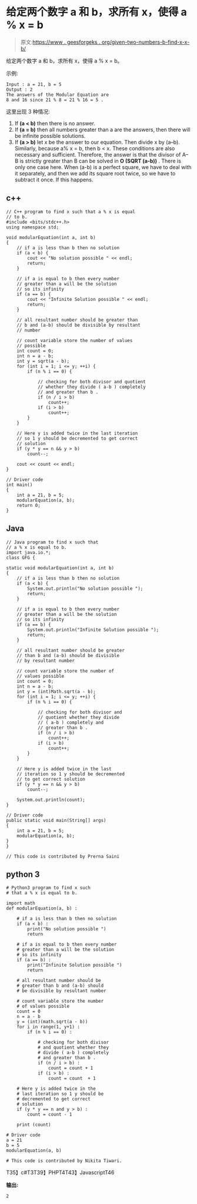# 给定两个数字 a 和 b，求所有 x，使得 a % x = b

> 原文:[https://www . geesforgeks . org/given-two-numbers-b-find-x-x-b/](https://www.geeksforgeeks.org/given-two-numbers-b-find-x-x-b/)

给定两个数字 a 和 b，求所有 x，使得 a % x = b。

示例:

```
Input : a = 21, b = 5
Output : 2
The answers of the Modular Equation are
8 and 16 since 21 % 8 = 21 % 16 = 5 .
```

这里出现 3 种情况:

1.  If **(a < b)** then there is no answer.
2.  If **(a = b)** then all numbers greater than a are the answers, then there will be infinite possible solutions.
3.  If **(a > b)** let x be the answer to our equation. Then divide x by (a–b). Similarly, because a% x = b, then b < x. These conditions are also necessary and sufficient. Therefore, the answer is that the divisor of A–B is strictly greater than B can be solved in **O (SQRT (a-b))** . There is only one case here. When (a-b) is a perfect square, we have to deal with it separately, and then we add its square root twice, so we have to subtract it once. If this happens.

## c++

```
// C++ program to find x such that a % x is equal
// to b.
#include <bits/stdc++.h>
using namespace std;

void modularEquation(int a, int b)
{
    // if a is less than b then no solution
    if (a < b) {
        cout << "No solution possible " << endl;
        return;
    }

    // if a is equal to b then every number
    // greater than a will be the solution
    // so its infinity
    if (a == b) {
        cout << "Infinite Solution possible " << endl;
        return;
    }

    // all resultant number should be greater than
    // b and (a-b) should be divisible by resultant
    // number

    // count variable store the number of values
    // possible
    int count = 0;
    int n = a - b;
    int y = sqrt(a - b);
    for (int i = 1; i <= y; ++i) {
        if (n % i == 0) {

            // checking for both divisor and quotient
            // whether they divide ( a-b ) completely
            // and greater than b .
            if (n / i > b)
                count++;
            if (i > b)
                count++;
        }
    }

    // Here y is added twice in the last iteration
    // so 1 y should be decremented to get correct
    // solution
    if (y * y == n && y > b)
        count--;

    cout << count << endl;
}

// Driver code
int main()
{
    int a = 21, b = 5;
    modularEquation(a, b);
    return 0;
}
```

## Java

```
// Java program to find x such that
// a % x is equal to b.
import java.io.*;
class GFG {

static void modularEquation(int a, int b)
{
    // if a is less than b then no solution
    if (a < b) {
        System.out.println("No solution possible ");
        return;
    }

    // if a is equal to b then every number
    // greater than a will be the solution
    // so its infinity
    if (a == b) {
        System.out.println("Infinite Solution possible ");
        return;
    }

    // all resultant number should be greater
    // than b and (a-b) should be divisible
    // by resultant number

    // count variable store the number of
    // values possible
    int count = 0;
    int n = a - b;
    int y = (int)Math.sqrt(a - b);
    for (int i = 1; i <= y; ++i) {
        if (n % i == 0) {

            // checking for both divisor and
            // quotient whether they divide
            // ( a-b ) completely and
            // greater than b .
            if (n / i > b)
                count++;
            if (i > b)
                count++;
        }
    }

    // Here y is added twice in the last
    // iteration so 1 y should be decremented
    // to get correct solution
    if (y * y == n && y > b)
        count--;

    System.out.println(count);
}

// Driver code
public static void main(String[] args)
{
    int a = 21, b = 5;
    modularEquation(a, b);
}
}

// This code is contributed by Prerna Saini
```

## python 3

```
# Python3 program to find x such
# that a % x is equal to b.

import math
def modularEquation(a, b) :

    # if a is less than b then no solution
    if (a < b) :
        print("No solution possible ")
        return

    # if a is equal to b then every number
    # greater than a will be the solution
    # so its infinity
    if (a == b) :
        print("Infinite Solution possible ")
        return

    # all resultant number should be
    # greater than b and (a-b) should
    # be divisible by resultant number

    # count variable store the number
    # of values possible
    count = 0
    n = a - b
    y = (int)(math.sqrt(a - b))
    for i in range(1, y+1) :
        if (n % i == 0) :

            # checking for both divisor
            # and quotient whether they
            # divide ( a-b ) completely
            # and greater than b .
            if (n / i > b) :
                count = count + 1
            if (i > b) :
                count = count  + 1

    # Here y is added twice in the
    # last iteration so 1 y should be
    # decremented to get correct
    # solution
    if (y * y == n and y > b) :
        count = count - 1

    print (count)

# Driver code
a = 21
b = 5
modularEquation(a, b)

# This code is contributed by Nikita Tiwari.
```

T35】c#T3T39】PHPT4T43】JavascriptT46

**输出:**

```
2
```